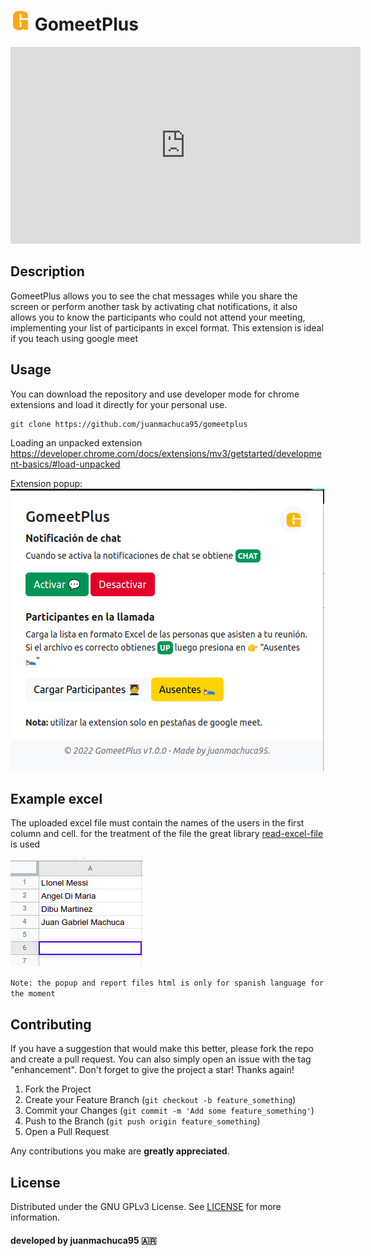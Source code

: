 
# ![icon](images/icons/icon32.png) GomeetPlus 

<iframe width="560" height="315" src="https://www.youtube.com/embed/PQETBzgBkG8" title="YouTube video player" frameborder="0" allow="accelerometer; autoplay; clipboard-write; encrypted-media; gyroscope; picture-in-picture" allowfullscreen></iframe>

<!-- [![Alt text](/images/screen.png)](https://youtu.be/PQETBzgBkG8)-->

## Description
GomeetPlus allows you to see the chat messages while you share the screen or perform another task by activating chat notifications, it also allows you to know the participants who could not attend your meeting, implementing your list of participants in excel format. This extension is ideal if you teach using google meet

## Usage
You can download the repository and use developer mode for chrome extensions and load it directly for your personal use.

```git
git clone https://github.com/juanmachuca95/gomeetplus
```

Loading an unpacked extension
https://developer.chrome.com/docs/extensions/mv3/getstarted/development-basics/#load-unpacked

Extension popup: <br>
![popup](/images/popup.png)

## Example excel
The uploaded excel file must contain the names of the users in the first column and cell. for the treatment of the file the great library [read-excel-file](https://www.npmjs.com/package/read-excel-file) is used <br>

![excel](/images/example_excel.png)

`Note: the popup and report files html is only for spanish language for the moment`
## Contributing
If you have a suggestion that would make this better, please fork the repo and create a pull request. You can also simply open an issue with the tag "enhancement".
Don't forget to give the project a star! Thanks again!

1. Fork the Project
2. Create your Feature Branch (`git checkout -b feature_something`)
3. Commit your Changes (`git commit -m 'Add some feature_something'`)
4. Push to the Branch (`git push origin feature_something`)
5. Open a Pull Request

Any contributions you make are **greatly appreciated**.

## License

Distributed under the GNU GPLv3 License. See [LICENSE](./LICENSE) for more information.

#### developed by <b>juanmachuca95</b> 🇦🇷